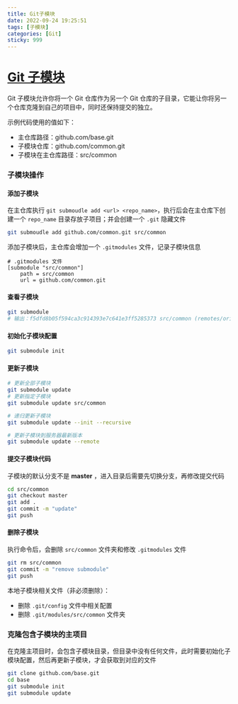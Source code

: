 ```yaml
---
title: Git子模块
date: 2022-09-24 19:25:51
tags: [子模块]
categories: [Git]
sticky: 999
---
```

# [Git 子模块](https://www.cnblogs.com/renjt1991/p/15925259.html)

Git 子模块允许你将一个 Git 仓库作为另一个 Git 仓库的子目录，它能让你将另一个仓库克隆到自己的项目中，同时还保持提交的独立。

示例代码使用的值如下：

- 主仓库路径：github.com/base.git
- 子模块仓库：github.com/common.git
- 子模块在主仓库路径：src/common

### 子模块操作

#### 添加子模块

在主仓库执行 `git submoudle add <url> <repo_name>`，执行后会在主仓库下创建一个 `repo_name` 目录存放子项目；并会创建一个 `.git` 隐藏文件

```bash
git submoudle add github.com/common.git src/common
```

添加子模块后，主仓库会增加一个 `.gitmodules` 文件，记录子模块信息

```properties
# .gitmodules 文件
[submodule "src/common"]
	path = src/common
	url = github.com/common.git
```

#### 查看子模块

```bash
git submodule
# 输出：f5dfd8b05f594ca3c914393e7c641e3ff5285373 src/common (remotes/origin/HEAD)
```

#### 初始化子模块配置

```bash
git submodule init
```

#### 更新子模块

```bash
# 更新全部子模块
git submodule update
# 更新指定子模块
git submodule update src/common

# 递归更新子模块
git submodule update --init --recursive

# 更新子模块到服务器最新版本
git submodule update --remote
```

#### 提交子模块代码

子模块的默认分支不是 **master** ，进入目录后需要先切换分支，再修改提交代码

```bash
cd src/common
git checkout master
git add .
git commit -m "update"
git push
```

#### 删除子模块

执行命令后，会删除 `src/common` 文件夹和修改 `.gitmodules` 文件

```bash
git rm src/common
git commit -m "remove submodule"
git push
```

本地子模块相关文件（非必须删除）：

- 删除 `.git/config` 文件中相关配置
- 删除 `.git/modules/src/common` 文件夹

### 克隆包含子模块的主项目

在克隆主项目时，会包含子模块目录，但目录中没有任何文件，此时需要初始化子模块配置，然后再更新子模块，才会获取到对应的文件

```bash
git clone github.com/base.git
cd base
git submodule init
git submodule update
```